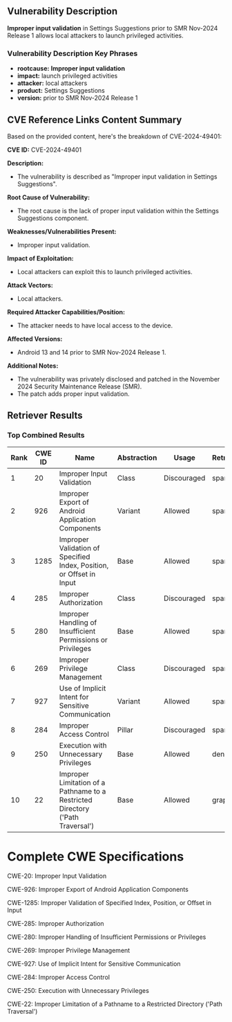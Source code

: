 ## Vulnerability Description
**Improper input validation** in Settings Suggestions prior to SMR Nov-2024 Release 1 allows local attackers to launch privileged activities.

### Vulnerability Description Key Phrases
- **rootcause:** **Improper input validation**
- **impact:** launch privileged activities
- **attacker:** local attackers
- **product:** Settings Suggestions
- **version:** prior to SMR Nov-2024 Release 1

## CVE Reference Links Content Summary
Based on the provided content, here's the breakdown of CVE-2024-49401:

**CVE ID:** CVE-2024-49401

**Description:**
- The vulnerability is described as "Improper input validation in Settings Suggestions".

**Root Cause of Vulnerability:**
- The root cause is the lack of proper input validation within the Settings Suggestions component.

**Weaknesses/Vulnerabilities Present:**
- Improper input validation.

**Impact of Exploitation:**
-  Local attackers can exploit this to launch privileged activities.

**Attack Vectors:**
- Local attackers.

**Required Attacker Capabilities/Position:**
-  The attacker needs to have local access to the device.

**Affected Versions:**
- Android 13 and 14 prior to SMR Nov-2024 Release 1.

**Additional Notes:**
- The vulnerability was privately disclosed and patched in the November 2024 Security Maintenance Release (SMR).
- The patch adds proper input validation.

## Retriever Results

### Top Combined Results

| Rank | CWE ID | Name | Abstraction | Usage  | Retrievers | Individual Scores |
|------|--------|------|-------------|-------|------------|-------------------|
| 1 | 20 | Improper Input Validation | Class | Discouraged | sparse | 0.122 |
| 2 | 926 | Improper Export of Android Application Components | Variant | Allowed | sparse | 0.120 |
| 3 | 1285 | Improper Validation of Specified Index, Position, or Offset in Input | Base | Allowed | sparse | 0.113 |
| 4 | 285 | Improper Authorization | Class | Discouraged | sparse | 0.112 |
| 5 | 280 | Improper Handling of Insufficient Permissions or Privileges  | Base | Allowed | sparse | 0.106 |
| 6 | 269 | Improper Privilege Management | Class | Discouraged | sparse | 0.106 |
| 7 | 927 | Use of Implicit Intent for Sensitive Communication | Variant | Allowed | sparse | 0.104 |
| 8 | 284 | Improper Access Control | Pillar | Discouraged | sparse | 0.102 |
| 9 | 250 | Execution with Unnecessary Privileges | Base | Allowed | dense | 0.560 |
| 10 | 22 | Improper Limitation of a Pathname to a Restricted Directory ('Path Traversal') | Base | Allowed | graph | 0.002 |



# Complete CWE Specifications

CWE-20: Improper Input Validation

CWE-926: Improper Export of Android Application Components

CWE-1285: Improper Validation of Specified Index, Position, or Offset in Input

CWE-285: Improper Authorization

CWE-280: Improper Handling of Insufficient Permissions or Privileges 

CWE-269: Improper Privilege Management

CWE-927: Use of Implicit Intent for Sensitive Communication

CWE-284: Improper Access Control

CWE-250: Execution with Unnecessary Privileges

CWE-22: Improper Limitation of a Pathname to a Restricted Directory ('Path Traversal')